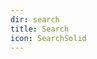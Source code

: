 ```yaml
---
dir: search
title: Search
icon: SearchSolid
---
```


<script>
  import Search from '../search/+page.svelte';
</script>

<Search />